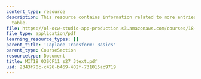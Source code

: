 ```yaml
---
content_type: resource
description: This resource contains information related to more entries for the laplace
  table.
file: https://ol-ocw-studio-app-production.s3.amazonaws.com/courses/18-03sc-differential-equations-fall-2011/2343f70cc426b469402f731015ac9719_MIT18_03SCF11_s27_3text.pdf
file_type: application/pdf
learning_resource_types: []
parent_title: 'Laplace Transform: Basics'
parent_type: CourseSection
resourcetype: Document
title: MIT18_03SCF11_s27_3text.pdf
uid: 2343f70c-c426-b469-402f-731015ac9719
---
```

